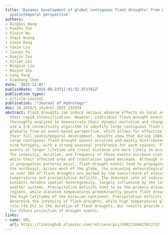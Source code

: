 ```yaml
---
title: 'Dynamic development of global contiguous flash droughts: from an event-based
  spatiotemporal perspective'
authors:
- Dingkui Wang
- Xuezhi Tan
- Xinxin Wu
- Zeqin Huang
- Simin Deng
- Yaxin Liu
- Jianyu Fu
- Xuejin Tan
- Xitian Cai
- Bingjun Liu
- Haiyun Shi
- Long Yang
- Xiaohong Chen
date: '2025-12-01'
publishDate: '2025-08-23T11:01:52.971761Z'
publication_types:
- article-journal
publication: '*Journal of Hydrology*'
doi: 10.1016/j.jhydrol.2025.133934
abstract: Flash droughts can induce serious adverse effects on local ecology due to
  their rapid intensification. However, individual flash drought events have not been
  thoroughly analyzed to demonstrate their dynamic evolution and changes. Here we
  use a 3-D connectivity algorithm to identify large contiguous flash drought events
  globally from an event-based perspective, which allows for effective tracking of
  their full spatiotemporal development. Results show that during 1980–2020, 2322
  large contiguous flash drought events occurred and mainly distributed globally in
  nine hotspots, with a strong seasonal preference for warm seasons. Flash drought
  events of longer lifetime and travel distance are more likely to occur at the high-latitudes.
  The intensity, duration, and frequency of these events increase statistically significantly,
  while their affected area and translation speed decrease. Although regional variations
  in propagation patterns exist, flash drought events tend to propagate more toward
  the northeast. Across much of the globe, the preceding meteorological conditions
  in over 50% of flash droughts are marked by the concurrence of elevated regional
  temperatures and precipitation deficits. The dominant role of individual drivers
  exhibits notable spatial heterogeneity, largely influenced by the latitude and regional
  weather systems. Precipitation deficits tend to be the primary driver in monsoon-affected
  regions, while elevated temperatures predominantly govern flash drought onset in
  the high-latitudes of the Eurasian continent. Precipitation deficits primarily (38.9%)
  determine the intensity of flash droughts, while high temperatures play a dominant
  role (42.2%) in the duration of flash droughts. Our results provide a new perspective
  for future projection of drought events.
links:
- name: URL
  url: https://linkinghub.elsevier.com/retrieve/pii/S0022169425012727
---
```

